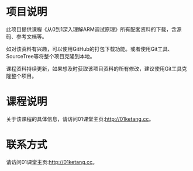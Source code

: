 # 项目说明

此项目提供课程《从0到1深入理解ARM调试原理》所有配套资料的下载，含源码、参考文档等。

如对该资料有兴趣，可以使用GitHub的打包下载功能。或者使用Git工具、SourceTree等将整个项目克隆到本地。

课程资料持续更新，如果想及时获取该项目资料的所有修改，建议使用Git工具克隆整个项目。

# 课程说明

关于该课程的具体信息，请访问01课堂主页:<http://01ketang.cc>。

# 联系方式

请访问01课堂主页:<http://01ketang.cc>。